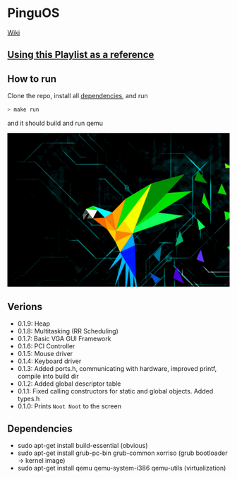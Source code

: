 # PinguOS

[Wiki](https://github.com/eiharun/PinguOS/wiki)

## [Using this Playlist as a reference](https://www.youtube.com/playlist?list=PLHh55M_Kq4OApWScZyPl5HhgsTJS9MZ6M)

## How to run

Clone the repo, install all [dependencies](#dependencies), and run

```sh
> make run
```

and it should build and run qemu

![nootnootqemu](/ScreenShots/nootnoot.gif)

## Verions

- 0.1.9: Heap
- 0.1.8: Multitasking (RR Scheduling)
- 0.1.7: Basic VGA GUI Framework
- 0.1.6: PCI Controller
- 0.1.5: Mouse driver
- 0.1.4: Keyboard driver
- 0.1.3: Added ports.h, communicating with hardware, improved printf, compile into build dir
- 0.1.2: Added global descriptor table
- 0.1.1: Fixed calling constructors for static and global objects. Added types.h
- 0.1.0: Prints `Noot Noot` to the screen

## Dependencies

- sudo apt-get install build-essential (obvious)
- sudo apt-get install grub-pc-bin grub-common xorriso (grub bootloader -> kernel image)
- sudo apt-get install qemu qemu-system-i386 qemu-utils (virtualization)
